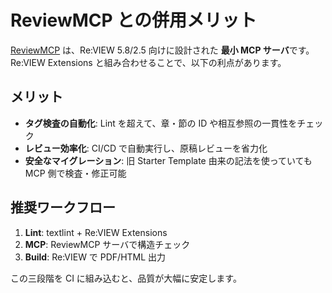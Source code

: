 # ReviewMCP との併用メリット

[ReviewMCP](https://github.com/dsgarage/ReviewMCP) は、Re:VIEW 5.8/2.5 向けに設計された **最小 MCP サーバ**です。
Re:VIEW Extensions と組み合わせることで、以下の利点があります。

## メリット
- **タグ検査の自動化**: Lint を超えて、章・節の ID や相互参照の一貫性をチェック
- **レビュー効率化**: CI/CD で自動実行し、原稿レビューを省力化
- **安全なマイグレーション**: 旧 Starter Template 由来の記法を使っていても MCP 側で検査・修正可能

## 推奨ワークフロー
1. **Lint**: textlint + Re:VIEW Extensions
2. **MCP**: ReviewMCP サーバで構造チェック
3. **Build**: Re:VIEW で PDF/HTML 出力

この三段階を CI に組み込むと、品質が大幅に安定します。
